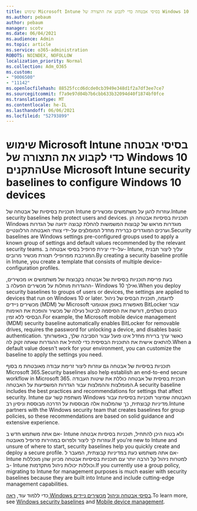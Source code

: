 ```yaml
---
title: שימוש Microsoft Intune בסיסי אבטחה כדי לקבוע את התצורה של Windows 10 התקנים
ms.author: pebaum
author: pebaum
manager: scotv
ms.date: 06/04/2021
ms.audience: Admin
ms.topic: article
ms.service: o365-administration
ROBOTS: NOINDEX, NOFOLLOW
localization_priority: Normal
ms.collection: Adm_O365
ms.custom:
- "9006500"
- "11142"
ms.openlocfilehash: 88525fccd6dcde0cb3949e348d1f2a7df3ee7ce7
ms.sourcegitcommit: f7a9e97d04b7b6cbb633b32094d40f1874bf0fce
ms.translationtype: MT
ms.contentlocale: he-IL
ms.lasthandoff: 06/06/2021
ms.locfileid: "52793899"
---
```

# <a name="use-microsoft-intune-security-baselines-to-configure-windows-10-devices"></a><span data-ttu-id="b8903-102">שימוש Microsoft Intune בסיסי אבטחה כדי לקבוע את התצורה של Windows 10 התקנים</span><span class="sxs-lookup"><span data-stu-id="b8903-102">Use Microsoft Intune security baselines to configure Windows 10 devices</span></span>

<span data-ttu-id="b8903-103">תוכניות בסיסיות של אבטחה של Intune עוזרות להגן על משתמשים ומכשירים.</span><span class="sxs-lookup"><span data-stu-id="b8903-103">Intune security baselines help protect users and devices.</span></span> <span data-ttu-id="b8903-104">תוכניות בסיסיות אבטחה הן Windows מוגדרות מראש של קבוצות המשמשות להחלת קבוצה ידועה של הגדרות וערכים המוגדרים כברירת מחדל המומלצים על-ידי צוותי האבטחה הרלוונטיים.</span><span class="sxs-lookup"><span data-stu-id="b8903-104">Security baselines are Windows settings pre-configured groups used to apply a known group of settings and default values recommended by the relevant security teams.</span></span> <span data-ttu-id="b8903-105">על-ידי יצירת פרופיל בסיסי אבטחה ב- Intune, עליך ליצור תבנית המורכבת מפרופילי תצורת מכשיר מרובים.</span><span class="sxs-lookup"><span data-stu-id="b8903-105">By creating a security baseline profile in Intune, you create a template that consists of multiple device-configuration profiles.</span></span>

<span data-ttu-id="b8903-106">בעת פריסת תוכניות בסיסיות של אבטחה בקבוצות של משתמשים או מכשירים, ההגדרות מוחלות על מכשירים הפעלה ב- Windows 10 ואילך.</span><span class="sxs-lookup"><span data-stu-id="b8903-106">When you deploy security baselines to groups of users or devices, the settings are applied to devices that run on Windows 10 or later.</span></span> <span data-ttu-id="b8903-107">לדוגמה, תוכנית הבסיס של ניהול מכשירים ניידים (MDM) של Microsoft מאפשרת באופן אוטומטי BitLocker עבור כוננים נשלפים, דורשת את הסיסמה לביטול נעילה של מכשיר והופכת את האימות הבסיסי ללא זמין.</span><span class="sxs-lookup"><span data-stu-id="b8903-107">For example, the Microsoft mobile device management (MDM) security baseline automatically enables BitLocker for removable drives, requires the password for unlocking a device, and disables basic authentication.</span></span> <span data-ttu-id="b8903-108">כאשר ערך ברירת מחדל אינו פועל עבור הסביבה שלך, באפשרותך להתאים אישית את התוכנית הבסיסית כדי להחיל את ההגדרות שאתה זקוק לה.</span><span class="sxs-lookup"><span data-stu-id="b8903-108">When a default value doesn't work for your environment, you can customize the baseline to apply the settings you need.</span></span>

<span data-ttu-id="b8903-109">תוכניות בסיסיות של אבטחה גם עוזרות ליצור זרימת עבודה מאובטחת מ בסוף Microsoft 365.</span><span class="sxs-lookup"><span data-stu-id="b8903-109">Security baselines also help establish an end-to-end secure workflow in Microsoft 365.</span></span> <span data-ttu-id="b8903-110">תוכנית בסיסית של אבטחה כוללת את שיטות העבודה המומלצות וההמלצות עבור הגדרות המשפיעות על האבטחה.</span><span class="sxs-lookup"><span data-stu-id="b8903-110">A security baseline includes the best practices and recommendations for settings that affect security.</span></span> <span data-ttu-id="b8903-111">Intune משתפת קשר עם Windows האבטחה שמיצור תוכניות בסיסיות עבור מדיניות קבוצתית, כך שהמלצות אלה מבוססות על הדרכה מבוססת וניסיון רב.</span><span class="sxs-lookup"><span data-stu-id="b8903-111">Intune partners with the Windows security team that creates baselines for group policies, so these recommendations are based on solid guidance and extensive experience.</span></span>

<span data-ttu-id="b8903-112">אם אתה משתמש חדש ב- Intune ולא בטוח היכן להתחיל, תוכניות בסיסיות אבטחה עוזרות לך ליצור ולפרוס במהירות פרופיל מאובטח.</span><span class="sxs-lookup"><span data-stu-id="b8903-112">If you're new to Intune and unsure of where to start, security baselines help you quickly create and deploy a secure profile.</span></span> <span data-ttu-id="b8903-113">אם אתה משתמש כעת במדיניות קבוצתית, המעבר ל- Intune למטרות ניהול קל הרבה יותר עם תוכניות בסיסיות אבטחה מכיוון שהן מוכללות ב- Intune וכוללות יכולות ניהול מתקדמות.</span><span class="sxs-lookup"><span data-stu-id="b8903-113">If you currently use a group policy, migrating to Intune for management purposes is much easier with security baselines because they are built into Intune and include cutting-edge management capabilities.</span></span>

<span data-ttu-id="b8903-114">כדי ללמוד עוד, [ראה Windows בסיסי אבטחה וניהול](/windows/security/threat-protection/windows-security-baselines) [מכשירים ניידים](/windows/client-management/mdm/).</span><span class="sxs-lookup"><span data-stu-id="b8903-114">To learn more, see [Windows security baselines](/windows/security/threat-protection/windows-security-baselines) and [Mobile device management](/windows/client-management/mdm/).</span></span>

